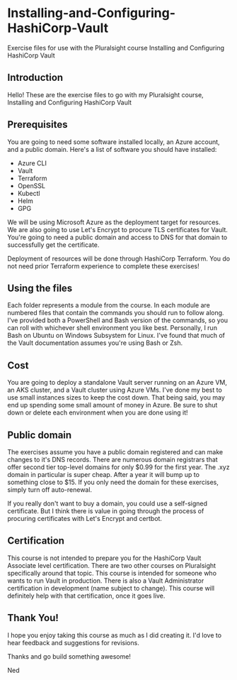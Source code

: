 # Installing-and-Configuring-HashiCorp-Vault

Exercise files for use with the Pluralsight course Installing and Configuring HashiCorp Vault

## Introduction

Hello! These are the exercise files to go with my Pluralsight course, Installing and Configuring HashiCorp Vault

## Prerequisites

You are going to need some software installed locally, an Azure account, and a public domain. Here's a list of software you should have installed:

* Azure CLI
* Vault
* Terraform
* OpenSSL
* Kubectl
* Helm
* GPG

We will be using Microsoft Azure as the deployment target for resources. We are also going to use Let's Encrypt to procure TLS certificates for Vault. You're going to need a public domain and access to DNS for that domain to successfully get the certificate.

Deployment of resources will be done through HashiCorp Terraform. You do not need prior Terraform experience to complete these exercises!

## Using the files

Each folder represents a module from the course. In each module are numbered files that contain the commands you should run to follow along. I've provided both a PowerShell and Bash version of the commands, so you can roll with whichever shell environment you like best. Personally, I run Bash on Ubuntu on Windows Subsystem for Linux. I've found that much of the Vault documentation assumes you're using Bash or Zsh.

## Cost

You are going to deploy a standalone Vault server running on an Azure VM, an AKS cluster, and a Vault cluster using Azure VMs. I've done my best to use small instances sizes to keep the cost down. That being said, you may end up spending some small amount of money in Azure. Be sure to shut down or delete each environment when you are done using it!

## Public domain

The exercises assume you have a public domain registered and can make changes to it's DNS records. There are numerous domain registrars that offer second tier top-level domains for only $0.99 for the first year. The .xyz domain in particular is super cheap. After a year it will bump up to something close to $15. If you only need the domain for these exercises, simply turn off auto-renewal.

If you really don't want to buy a domain, you could use a self-signed certificate. But I think there is value in going through the process of procuring certificates with Let's Encrypt and certbot. 

## Certification

This course is not intended to prepare you for the HashiCorp Vault Associate level certification. There are two other courses on Pluralsight specifically around that topic. This course is intended for someone who wants to run Vault in production. There is also a Vault Administrator certification in development (name subject to change). This course will definitely help with that certification, once it goes live.

## Thank You!

I hope you enjoy taking this course as much as I did creating it. I'd love to hear feedback and suggestions for revisions.

Thanks and go build something awesome!

Ned